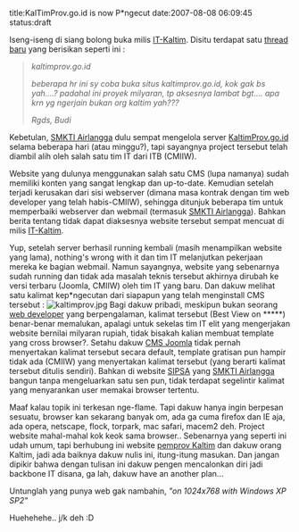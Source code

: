 title:KalTimProv.go.id is now P*ngecut
date:2007-08-08 06:09:45
status:draft

Iseng-iseng di siang bolong buka milis <a href="http://groups.yahoo.com/group/it-kaltim">IT-Kaltim</a>. Disitu terdapat satu <a href="http://tech.groups.yahoo.com/group/it-kaltim/message/6625">thread baru</a> yang berisikan seperti ini :
<blockquote>
<p class="subject root grey"><em> kaltimprov.go.id </em></p>
<em>
beberapa hr ini sy coba buka situs kaltimprov.go.id, kok gak bs yah....?
padahal ini proyek milyaran, tp aksesnya lambat bgt....
apa krn yg ngerjain bukan org kaltim yah???</em>

<em>Rgds,
Budi</em></blockquote>
Kebetulan, <a href="http://www.smka-smr.sch.id/">SMKTI Airlangga</a> dulu sempat mengelola server <a href="http://www.kaltimprov.go.id/">KaltimProv.go.id</a> selama beberapa hari (atau minggu?), tapi sayangnya project tersebut telah diambil alih oleh salah satu tim IT dari ITB (CMIIW).

Website yang dulunya menggunakan salah satu CMS (lupa namanya) sudah memiliki konten yang sangat lengkap dan up-to-date. Kemudian setelah terjadi kerusakan dari sisi webserver (dimana masa kontrak dengan tim web developer yang telah habis-CMIIW), sehingga ditunjuk beberapa tim untuk memperbaiki webserver dan webmail (termasuk <a href="http://www.smka-smr.sch.id/">SMKTI Airlangga</a>). Bahkan berita tentang tidak dapat diaksesnya website tersebut sempat mencuat di milis <a href="http://tech.groups.yahoo.com/group/it-kaltim/message/5486">IT-Kaltim</a>.

Yup, setelah server berhasil running kembali (masih menampilkan website yang lama), nothing's wrong with it dan tim IT melanjutkan pekerjaan mereka ke bagian webmail. Namun sayangnya, website yang sebenarnya sudah running dan tidak ada masalah teknis tersebut akhirnya dirubah ke versi terbaru (Joomla, CMIIW) oleh tim IT yang baru. Dan dakuw melihat satu kalimat kep*ngecutan dari siapapun yang telah menginstall CMS tersebut :
<img src="http://kecebongsoft.files.wordpress.com/2007/08/kaltimprov.jpg" alt="kaltimprov.jpg" />
Bagi dakuw pribadi, meskipun bukan seorang <a href="http://en.wikipedia.org/wiki/Web_developer">web developer</a> yang berpengalaman, kalimat tersebut (Best View on *****) benar-benar memalukan, apalagi untuk sekelas tim IT elit yang mengerjakan website bernilai milyaran rupiah, tidak bisakah kalian membuat template yang cross browser?. Setahu dakuw <a href="http://www.joomla.com/">CMS Joomla</a> tidak pernah menyertakan kalimat tersebut secara default, template gratisan pun hampir tidak ada (CMIIW) yang menyertakan kalimat tersebut (yang berarti kalimat tersebut ditulis sendiri). Bahkan di website <a href="http://www.smka-smr.sch.id/sipsa/">SIPSA</a> yang <a href="http://www.smka-smr.sch.id/">SMKTI Airlangga</a> bangun tanpa mengeluarkan satu sen pun, tidak terdapat segelintir kalimat yang menyarankan user memakai browser tertentu.

Maaf kalau topik ini terkesan nge-flame. Tapi dakuw hanya ingin berpesan sesuatu, browser kan sekarang banyak om, ada ga cuma firefox dan IE aja, ada opera, netscape, flock, torpark, mac safari, macem2 deh. Project website mahal-mahal kok keok sama browser..
Sebenarnya yang seperti ini udah umum, tapi berhubung ini website <a href="http://www.kaltimprov.go.id/">pemprov Kaltim</a> dan dakuw orang Kaltim, jadi ada baiknya dakuw nulis ini, itung-itung masukan. Dan jangan dipikir bahwa dengan tulisan ini dakuw pengen mencalonkan diri jadi backbone IT disana, ga lah, dakuw have an another plan...

Untunglah yang punya web gak nambahin, <em>"on 1024x768 with Windows XP SP2"</em>

Huehehehe.. j/k deh :D
